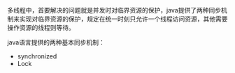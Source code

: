 多线程中，首要解决的问题就是并发时对临界资源的保护，java提供了两种同步机制来实现对临界资源的保护，规定在统一时刻只允许一个线程访问资源，其他需要操作资源的线程则等待。

java语言提供的两种基本同步机制：
* synchronized
* Lock